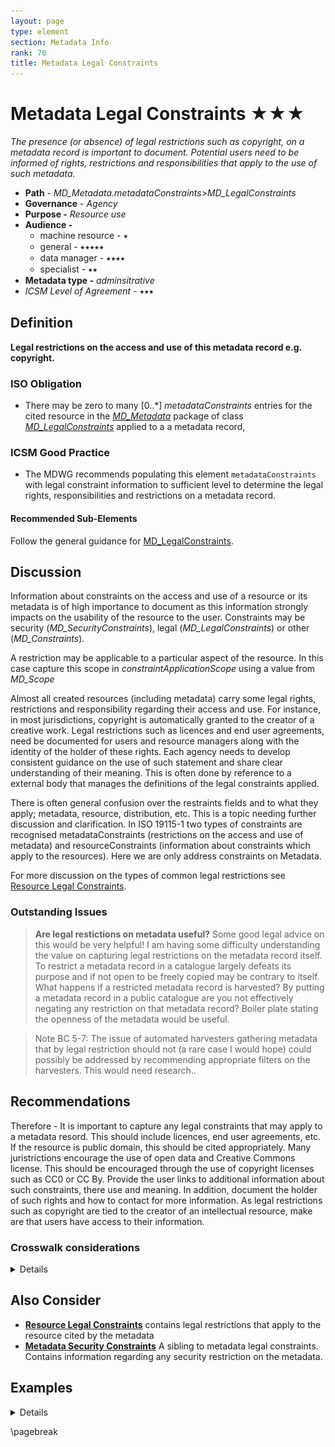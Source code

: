 ```yaml
---
layout: page
type: element
section: Metadata Info
rank: 70
title: Metadata Legal Constraints
---
```

#  Metadata Legal Constraints ★★★
*The presence (or absence) of legal restrictions such as copyright, on a metadata record is important to document. Potential users need to be informed of rights, restrictions and responsibilities that apply to the use of such metadata.*

- **Path** - *MD_Metadata.metadataConstraints>MD_LegalConstraints*
- **Governance** - *Agency*
- **Purpose -** *Resource use*
- **Audience -**
  - machine resource - ⭑
  - general - ⭑⭑⭑⭑⭑
  - data manager - ⭑⭑⭑⭑
  - specialist - ⭑⭑
- **Metadata type -** *adminsitrative*
- *ICSM Level of Agreement* - ⭑⭑⭑

## Definition

**Legal restrictions on the access and use of this metadata record e.g. copyright.**

### ISO Obligation

- There may be zero  to many [0..\*] *metadataConstraints* entries for the cited resource in the  *[MD_Metadata](./class-MD_Metadata)* package of class *[MD_LegalConstraints](./class-MD_LegalConstraints)* applied to a  a metadata record,

### ICSM Good Practice

- The MDWG recommends populating this element `metadataConstraints`  with legal constraint information to sufficient level to determine the legal rights, responsibilities and restrictions on a metadata record.

#### Recommended Sub-Elements

Follow the general guidance for [MD_LegalConstraints](./class-MD_LegalConstraints).

## Discussion

Information about constraints on the access and use of a resource or its metadata is of high importance to document as this information strongly impacts on the usability of the resource to the user. Constraints may be security (*MD_SecurityConstraints*), legal (*MD_LegalConstraints*) or other (*MD_Constraints*).

A restriction may be applicable to a particular aspect of the resource. In this case capture this scope in *constraintApplicationScope* using a value from *MD_Scope*

Almost all created resources (including metadata) carry some legal rights, restrictions and responsibility regarding their access and use. For instance, in most jurisdictions, copyright is automatically granted to the creator of a creative work. Legal restrictions such as licences and end user agreements, need be documented for users and resource managers along with the identity of the holder of these rights. Each agency needs to develop consistent guidance on the use of such statement and share clear understanding of their meaning. This is often done by reference to a external body that manages the definitions of the legal constraints applied.

There is often general confusion over the restraints fields and to what they apply; metadata, resource, distribution, etc. This is a topic needing further discussion and clarification. In ISO 19115-1 two types of constraints are recognised metadataConstraints (restrictions on the access and use of metadata) and resourceConstraints (information about constraints which apply to the resources). Here we are only address constraints on Metadata.

For more discussion on the types of common legal restrictions see [Resource Legal Constraints](./ResourceLegalConstraints#copyright).

### Outstanding Issues

> **Are legal restictions on metadata useful?**
Some good legal advice on this would be very helpful!
I  am having some difficulty understanding the value on capturing legal restrictions on the metadata record itself. To restrict a metadata record in a catalogue largely defeats its purpose and if not open to be freely copied may be contrary to itself.  What happens if a restricted metadata record is harvested? By putting a metadata record in a public catalogue are you not effectively negating any restriction on that metadata record? Boiler plate stating the openness of the metadata would be useful.

> Note BC 5-7:  The issue of automated harvesters gathering metadata that by legal restriction should not (a rare case I would hope) could possibly be addressed by recommending appropriate filters on the harvesters.  This would need research..


## Recommendations

Therefore - It is important to capture any legal constraints that may apply to a metadata resord. This should include licences, end user agreements, etc. If the resource is public domain, this should be cited appropriately. Many juristrictions encourage the use of open data and Creative Commons license. This should be encouraged through the use of copyright licenses such as CC0 or CC By. Provide the user links to additional information about such constraints, there use and meaning. In addition, document the holder of such rights and how to contact for more information. As legal restrictions such as copyright are tied to the creator of an intellectual resource, make are that users have access to their information.

### Crosswalk considerations

<details>

#### ISO19139

See guidance provided in [MD_Constraints](./class-MD_Constraints)

#### DCAT

Maps to `dct.rights` as does resource legal constraints. > Note BC 22-7: Does DCAT make a distinction?

#### RIF-CS

Agregated into `Description 'notes'`

</details>

## Also Consider

- **[Resource Legal Constraints](./ResourceLegalConstraints)** contains legal restrictions that apply to the resource cited by the metadata
- **[Metadata Security Constraints](./MetadataSecurityConstraints)** A sibling to metadata legal constraints. Contains information regarding any security restriction on the metadata.

## Examples

<details>

### XML -
```
<mdb:MD_Metadata>
....
    <mdb:metadataConstraints>
      <mco:MD_LegalConstraints>
         <mco:useLimitation>
            <gco:CharacterString>Public</gco:CharacterString>
         </mco:useLimitation>
         <mco:constraintApplicationScope>
            <mcc:MD_Scope>
               <mcc:level>
                  <mcc:MD_ScopeCode 
                  codeList="https://schemas.isotc211.org/19115/resources/Codelist/
                  cat/codelists.xml#MD_ScopeCode"
                                    codeListValue="metadata"/>
               </mcc:level>
            </mcc:MD_Scope>
         </mco:constraintApplicationScope>
         <mco:reference>
            <cit:CI_Citation>
               <cit:title>
                  <gco:CharacterString>Creative Commons 4.0 International Licence
                  </gco:CharacterString>
               </cit:title>
               <cit:alternateTitle>
                  <gco:CharacterString>CC By</gco:CharacterString>
               </cit:alternateTitle>
               <cit:edition>
                  <gco:CharacterString>4.0 International Licence</gco:CharacterString>
               </cit:edition>
               <cit:onlineResource>
                  <cit:CI_OnlineResource>
                     <cit:linkage>
                        <gco:CharacterString>https://creativecommons.org/licenses/by/4.0/
                        </gco:CharacterString>
                     </cit:linkage>
                     <cit:protocol gco:nilReason="missing">
                        <gco:CharacterString/>
                     </cit:protocol>
                     <cit:name gco:nilReason="missing">
                        <gco:CharacterString/>
                     </cit:name>
                     <cit:description gco:nilReason="missing">
                        <gco:CharacterString/>
                     </cit:description>
                     <cit:function>
                        <cit:CI_OnLineFunctionCode 
                        codeList="https://schemas.isotc211.org/19115/resources/
                        Codelist/cat/codelists.xml#CI_OnLineFunctionCode"
                                                   codeListValue=""/>
                     </cit:function>
                  </cit:CI_OnlineResource>
               </cit:onlineResource>
               <cit:graphic>
                  <mcc:MD_BrowseGraphic>
                     <mcc:fileName>
                        <gco:CharacterString>cc_icon_white_x2.png</gco:CharacterString>
                     </mcc:fileName>
                     <mcc:linkage>
                        <cit:CI_OnlineResource>
                           <cit:linkage>
                              <gco:CharacterString>https://creativecommons.org/images/
                              deed/cc_icon_white_x2.png</gco:CharacterString>
                           </cit:linkage>
                           <cit:protocol gco:nilReason="missing">
                              <gco:CharacterString/>
                           </cit:protocol>
                           <cit:name gco:nilReason="missing">
                              <gco:CharacterString/>
                           </cit:name>
                           <cit:description gco:nilReason="missing">
                              <gco:CharacterString/>
                           </cit:description>
                           <cit:function>
                              <cit:CI_OnLineFunctionCode 
                              codeList="https://schemas.isotc211.org/19115/resources/Codelist/
                              cat/codelists.xml#CI_OnLineFunctionCode"
                                                         codeListValue=""/>
                           </cit:function>
                        </cit:CI_OnlineResource>
                     </mcc:linkage>
                  </mcc:MD_BrowseGraphic>
               </cit:graphic>
            </cit:CI_Citation>
         </mco:reference>
         <mco:responsibleParty>
            <cit:CI_Responsibility>
               <cit:role>
                  <cit:CI_RoleCode 
                  codeList="https://schemas.isotc211.org/19115/resources/Codelist/
                  cat/codelists.xml#CI_RoleCode"
                                   codeListValue="owner"/>
               </cit:role>
               <cit:party>
                  <cit:CI_Organisation>
                     <cit:name>
                        <gco:CharacterString>OpenWork Ltd</gco:CharacterString>
                     </cit:name>
                     <cit:contactInfo>
                        <cit:CI_Contact>
                           <cit:address>
                              <cit:CI_Address>
                                 <cit:electronicMailAddress>
                                    <gco:CharacterString>info@openwork.nz
                                    </gco:CharacterString>
                                 </cit:electronicMailAddress>
                              </cit:CI_Address>
                           </cit:address>
                        </cit:CI_Contact>
                     </cit:contactInfo>
                  </cit:CI_Organisation>
               </cit:party>
            </cit:CI_Responsibility>
         </mco:responsibleParty>
         <mco:useConstraints>
            <mco:MD_RestrictionCode 
            codeList="https://schemas.isotc211.org/19115/resources/Codelist/cat
            /codelists.xml#MD_RestrictionCode" codeListValue="copyright"/>
         </mco:useConstraints>
      </mco:MD_LegalConstraints>
   </mdb:metadataConstraints>
....
</mdb:MD_Metadata>
```

### UML diagrams
Recommended elements highlighted in Yellow

![MetdataConstraints_Legal](../images/MD_LegalConstraints.png)

</details>

\pagebreak
